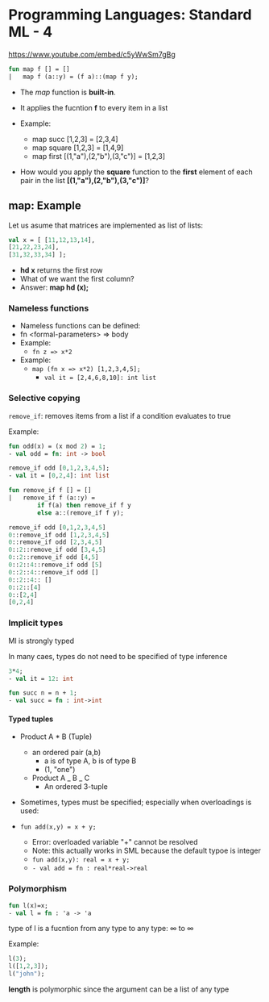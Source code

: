 # Programming Languages: Standard ML - 4

https://www.youtube.com/embed/c5yWwSm7gBg

```sml
fun map f [] = []
|   map f (a::y) = (f a)::(map f y);
```

- The _map_ function is **built-in**.
- It applies the fucntion **f** to every item in a list

- Example:
  - map succ [1,2,3] = [2,3,4]
  - map square [1,2,3] = [1,4,9]
  - map first [(1,"a"),(2,"b"),(3,"c")] = [1,2,3]
- How would you apply the **square** function to the **first** element of each pair in the list **[(1,"a"),(2,"b"),(3,"c")]**?

## map: Example

Let us asume that matrices are implemented as list of lists:

```sml
val x = [ [11,12,13,14],
[21,22,23,24],
[31,32,33,34] ];
```

- **hd x** returns the first row
- What of we want the first column?
- Answer: **map hd (x);**

### Nameless functions

- Nameless functions can be defined:
- fn \<formal-parameters> => body
- Example:
  - `fn z => x*2`
- Example:
  - `map (fn x => x*2) [1,2,3,4,5];`
    - `val it = [2,4,6,8,10]: int list`

### Selective copying

`remove_if`: removes items from a list if a condition evaluates to true

Example:

```sml
fun odd(x) = (x mod 2) = 1;
- val odd = fn: int -> bool

remove_if odd [0,1,2,3,4,5];
- val it = [0,2,4]: int list
```

```sml
fun remove_if f [] = []
|   remove_if f (a::y) =
        if f(a) then remove_if f y
        else a::(remove_if f y);

remove_if odd [0,1,2,3,4,5]
0::remove_if odd [1,2,3,4,5]
0::remove_if odd [2,3,4,5]
0::2::remove_if odd [3,4,5]
0::2::remove_if odd [4,5]
0::2::4::remove_if odd [5]
0::2::4::remove_if odd []
0::2::4:: []
0::2::[4]
0::[2,4]
[0,2,4]
```

### Implicit types

Ml is strongly typed

In many caes, types do not need to be specified of type inference

```sml
3*4;
- val it = 12: int

fun succ n = n + 1;
- val succ = fn : int->int
```

#### Typed tuples

- Product A \* B (Tuple)

  - an ordered pair (a,b)
    - a is of type A, b is of type B
    - (1, "one")
  - Product A _ B _ C
    - An ordered 3-tuple

- Sometimes, types must be specified; especially when overloadings is used:
- `fun add(x,y) = x + y;`
  - Error: overloaded variable "+" cannot be resolved
  - Note: this actually works in SML because the default typoe is integer
  - `fun add(x,y): real = x + y;`
  - `- val add = fn : real*real->real`

### Polymorphism

```sml
fun l(x)=x;
- val l = fn : 'a -> 'a
```

type of l is a fucntion from any type to any type: $\infty$ to $\infty$

Example:

```sml
l(3);
l([1,2,3]);
l("john");
```

**length** is polymorphic since the argument can be a list of any type
